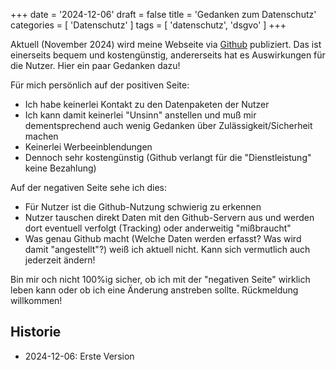 +++
date = '2024-12-06'
draft = false
title = 'Gedanken zum Datenschutz'
categories = [ 'Datenschutz' ]
tags = [ 'datenschutz', 'dsgvo' ]
+++

<!--
Gedanken zum Datenschutz
========================
-->

Aktuell (November 2024) wird meine Webseite via [Github](https://github.com)
publiziert. Das ist einerseits bequem und kostengünstig,
andererseits hat es Auswirkungen für die Nutzer.
Hier ein paar Gedanken dazu!

<!--more-->

Für mich persönlich auf der positiven Seite:

- Ich habe keinerlei Kontakt zu den Datenpaketen der Nutzer
- Ich kann damit keinerlei "Unsinn" anstellen und muß mir dementsprechend
  auch wenig Gedanken über Zulässigkeit/Sicherheit machen
- Keinerlei Werbeeinblendungen
- Dennoch sehr kostengünstig (Github verlangt für die "Dienstleistung" keine Bezahlung)

Auf der negativen Seite sehe ich dies:

- Für Nutzer ist die Github-Nutzung schwierig zu erkennen
- Nutzer tauschen direkt Daten mit den Github-Servern aus und werden dort eventuell
  verfolgt (Tracking) oder anderweitig "mißbraucht"
- Was genau Github macht (Welche Daten werden erfasst? Was wird damit "angestellt"?)
  weiß ich aktuell nicht. Kann sich vermutlich auch jederzeit ändern!

Bin mir och nicht 100%ig sicher, ob ich mit der "negativen Seite" wirklich
leben kann oder ob ich eine Änderung anstreben sollte. Rückmeldung willkommen!

Historie
--------

- 2024-12-06: Erste Version
